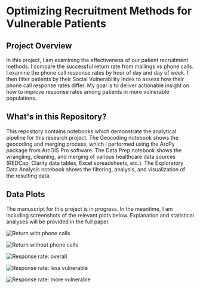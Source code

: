 # Optimizing Recruitment Methods for Vulnerable Patients

## Project Overview 
In this project, I am examining the effectiveness of our patient recruitment methods. I compare the successful return rate from mailings vs phone calls. I examine the phone call response rates by hour of day and day of week. I then filter patients by their Social Vulnerability Index to assess how their phone call response rates differ. My goal is to deliver actionable insight on how to improve response rates among patients in more vulnerable populations. 

 ## What's in this Repository? 
This repository contains notebooks which demonstrate the analytical pipeline for this research project. The Geocoding notebook shows the geocoding and merging process, which I performed using the ArcPy package from ArcGIS Pro software. The Data Prep notebook shows the wrangling, cleaning, and merging of various healthcare data sources (REDCap, Clarity data tables, Excel spreadsheets, etc.). The Exploratory Data Analysis notebook shows the filtering, analysis, and visualization of the resulting data. 

## Data Plots
The manuscript for this project is in progress. In the meantime, I am including screenshots of the relevant plots below. Explanation and statistical analyses will be provided in the full paper. 

![Return with phone calls](https://imgur.com/ZBjTxOX.png)

![Return without phone calls](https://imgur.com/02YS9nZ.png)

![Response rate: overall](https://imgur.com/nEIT5J0.png)

![Response rate: less vulnerable](https://imgur.com/IzGAYDz.png)

![Response rate: more vulnerable](https://imgur.com/2Y7xzi6.png)
